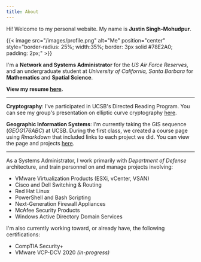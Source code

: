 ```yaml
---
title: About
---
```

Hi! Welcome to my personal website. My name is **Justin Singh-Mohudpur**.

{{< image src="/images/profile.png" alt="Me" position="center" style="border-radius: 25%; width:35%; border: 3px solid #78E2A0; padding: 2px;" >}}

I'm a **Network and Systems Administrator** for the *US Air Force Reserves*, and an undergraduate student at *University of California, Santa Barbara* for **Mathematics** and **Spatial Science**.

**View my resume [here](/assets/jsingh_resume.pdf).**

***

**Cryptography**: I've participated in UCSB's Directed Reading Program. You can see my group's presentation on elliptic curve cryptography [here](https://ucsbdrp.weebly.com/2020-posters.html).

**Geographic Information Systems**: I'm currently taking the GIS sequence (*GEOG176ABC*) at UCSB. During the first class, we created a course page using *Rmarkdown* that included links to each project we did. You can view the page and projects [here](https://geog176a.justinsingh.me/).

***

As a Systems Administrator, I work primarily with *Department of Defense* architecture, and train personnel on and manage projects involving:

- VMware Virtualization Products (ESXi, vCenter, VSAN)
- Cisco and Dell Switching & Routing
- Red Hat Linux
- PowerShell and Bash Scripting
- Next-Generation Firewall Appliances
- McAfee Security Products
- Windows Active Directory Domain Services


I'm also currently working toward, or already have, the following certifications:

- CompTIA Security+
- VMware VCP-DCV 2020 *(in-progress)*